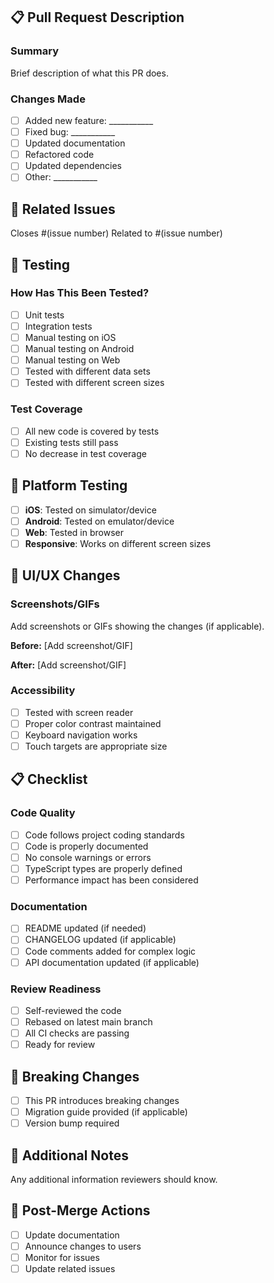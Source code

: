 ## 📋 Pull Request Description

### Summary
Brief description of what this PR does.

### Changes Made
- [ ] Added new feature: ___________
- [ ] Fixed bug: ___________
- [ ] Updated documentation
- [ ] Refactored code
- [ ] Updated dependencies
- [ ] Other: ___________

## 🔗 Related Issues

Closes #(issue number)
Related to #(issue number)

## 🧪 Testing

### How Has This Been Tested?
- [ ] Unit tests
- [ ] Integration tests
- [ ] Manual testing on iOS
- [ ] Manual testing on Android
- [ ] Manual testing on Web
- [ ] Tested with different data sets
- [ ] Tested with different screen sizes

### Test Coverage
- [ ] All new code is covered by tests
- [ ] Existing tests still pass
- [ ] No decrease in test coverage

## 📱 Platform Testing

- [ ] **iOS**: Tested on simulator/device
- [ ] **Android**: Tested on emulator/device
- [ ] **Web**: Tested in browser
- [ ] **Responsive**: Works on different screen sizes

## 🎨 UI/UX Changes

### Screenshots/GIFs
Add screenshots or GIFs showing the changes (if applicable).

**Before:**
[Add screenshot/GIF]

**After:**
[Add screenshot/GIF]

### Accessibility
- [ ] Tested with screen reader
- [ ] Proper color contrast maintained
- [ ] Keyboard navigation works
- [ ] Touch targets are appropriate size

## 📋 Checklist

### Code Quality
- [ ] Code follows project coding standards
- [ ] Code is properly documented
- [ ] No console warnings or errors
- [ ] TypeScript types are properly defined
- [ ] Performance impact has been considered

### Documentation
- [ ] README updated (if needed)
- [ ] CHANGELOG updated (if applicable)
- [ ] Code comments added for complex logic
- [ ] API documentation updated (if applicable)

### Review Readiness
- [ ] Self-reviewed the code
- [ ] Rebased on latest main branch
- [ ] All CI checks are passing
- [ ] Ready for review

## 🔄 Breaking Changes

- [ ] This PR introduces breaking changes
- [ ] Migration guide provided (if applicable)
- [ ] Version bump required

## 📝 Additional Notes

Any additional information reviewers should know.

## 🎯 Post-Merge Actions

- [ ] Update documentation
- [ ] Announce changes to users
- [ ] Monitor for issues
- [ ] Update related issues
